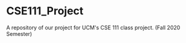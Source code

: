 # CSE111_Project
A repository of our project for UCM's CSE 111 class project. (Fall 2020 Semester)



